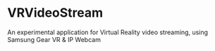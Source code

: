 # VRVideoStream
An experimental application for Virtual Reality video streaming, using Samsung Gear VR &amp; IP Webcam
